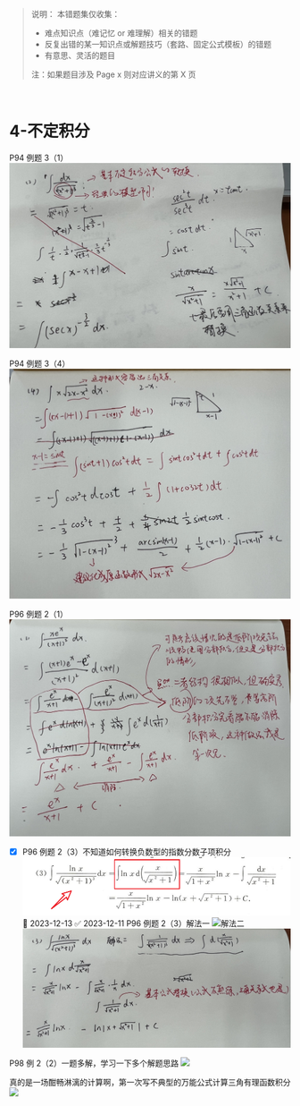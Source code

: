 
> 说明：
> 本错题集仅收集：
> - 难点知识点（难记忆 or 难理解）相关的错题
> - 反复出错的某一知识点或解题技巧（套路、固定公式模板）的错题
> - 有意思、灵活的题目
> 
> 注：如果题目涉及 Page x 则对应讲义的第 X 页

<br />

# 4-不定积分

P94 例题 3（1）
![](asset/8775ff76b6cd104f99227810d34b312.jpg)

P94 例题 3（4）
![](asset/42cbb3dbe2d0b73184a07ea9df216b6.jpg)

P96 例题 2（1）
![](asset/b624f918f430d9e9632b48d9d32d7b2.jpg)

- [x] P96 例题 2（3）不知道如何转换负数型的指数分数子项积分![](asset/Pasted%20image%2020231211112434.png) 📅 2023-12-13 ✅ 2023-12-11
P96 例题 2（3）解法一
![](asset/7cd7868fb3a48d1bddcffcb60345ea9.jpg)解法二![](asset/816aaaf54846a65b5a6ff81a44cfca1.jpg)

P98 例 2（2）一题多解，学习一下多个解题思路
![](asset/ba1f835bd50e93cb29c14635ae06bef.jpg)

真的是一场酣畅淋漓的计算啊，第一次写不典型的万能公式计算三角有理函数积分![](asset/5c349b61a24bcf1ebb861f01dc8a184.jpg)